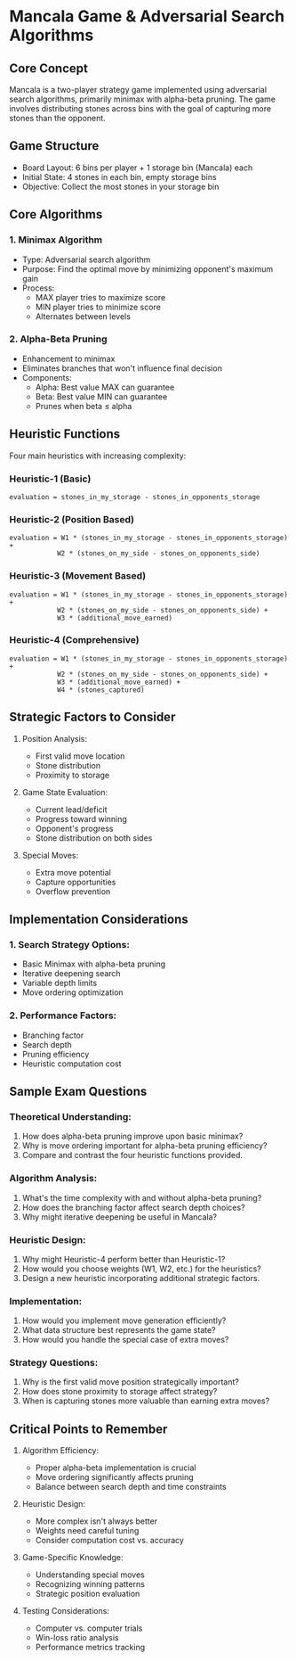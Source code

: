 # Mancala Game & Adversarial Search Algorithms

## Core Concept
Mancala is a two-player strategy game implemented using adversarial search algorithms, primarily minimax with alpha-beta pruning. The game involves distributing stones across bins with the goal of capturing more stones than the opponent.

## Game Structure
- Board Layout: 6 bins per player + 1 storage bin (Mancala) each
- Initial State: 4 stones in each bin, empty storage bins
- Objective: Collect the most stones in your storage bin

## Core Algorithms

### 1. Minimax Algorithm
- Type: Adversarial search algorithm
- Purpose: Find the optimal move by minimizing opponent's maximum gain
- Process:
  - MAX player tries to maximize score
  - MIN player tries to minimize score
  - Alternates between levels

### 2. Alpha-Beta Pruning
- Enhancement to minimax
- Eliminates branches that won't influence final decision
- Components:
  - Alpha: Best value MAX can guarantee
  - Beta: Best value MIN can guarantee
  - Prunes when beta ≤ alpha

## Heuristic Functions
Four main heuristics with increasing complexity:

### Heuristic-1 (Basic)
```
evaluation = stones_in_my_storage - stones_in_opponents_storage
```

### Heuristic-2 (Position Based)
```
evaluation = W1 * (stones_in_my_storage - stones_in_opponents_storage) + 
            W2 * (stones_on_my_side - stones_on_opponents_side)
```

### Heuristic-3 (Movement Based)
```
evaluation = W1 * (stones_in_my_storage - stones_in_opponents_storage) +
            W2 * (stones_on_my_side - stones_on_opponents_side) +
            W3 * (additional_move_earned)
```

### Heuristic-4 (Comprehensive)
```
evaluation = W1 * (stones_in_my_storage - stones_in_opponents_storage) +
            W2 * (stones_on_my_side - stones_on_opponents_side) +
            W3 * (additional_move_earned) +
            W4 * (stones_captured)
```

## Strategic Factors to Consider
1. Position Analysis:
   - First valid move location
   - Stone distribution
   - Proximity to storage

2. Game State Evaluation:
   - Current lead/deficit
   - Progress toward winning
   - Opponent's progress
   - Stone distribution on both sides

3. Special Moves:
   - Extra move potential
   - Capture opportunities
   - Overflow prevention

## Implementation Considerations

### 1. Search Strategy Options:
- Basic Minimax with alpha-beta pruning
- Iterative deepening search
- Variable depth limits
- Move ordering optimization

### 2. Performance Factors:
- Branching factor
- Search depth
- Pruning efficiency
- Heuristic computation cost

## Sample Exam Questions

### Theoretical Understanding:
1. How does alpha-beta pruning improve upon basic minimax?
2. Why is move ordering important for alpha-beta pruning efficiency?
3. Compare and contrast the four heuristic functions provided.

### Algorithm Analysis:
1. What's the time complexity with and without alpha-beta pruning?
2. How does the branching factor affect search depth choices?
3. Why might iterative deepening be useful in Mancala?

### Heuristic Design:
1. Why might Heuristic-4 perform better than Heuristic-1?
2. How would you choose weights (W1, W2, etc.) for the heuristics?
3. Design a new heuristic incorporating additional strategic factors.

### Implementation:
1. How would you implement move generation efficiently?
2. What data structure best represents the game state?
3. How would you handle the special case of extra moves?

### Strategy Questions:
1. Why is the first valid move position strategically important?
2. How does stone proximity to storage affect strategy?
3. When is capturing stones more valuable than earning extra moves?

## Critical Points to Remember

1. Algorithm Efficiency:
   - Proper alpha-beta implementation is crucial
   - Move ordering significantly affects pruning
   - Balance between search depth and time constraints

2. Heuristic Design:
   - More complex isn't always better
   - Weights need careful tuning
   - Consider computation cost vs. accuracy

3. Game-Specific Knowledge:
   - Understanding special moves
   - Recognizing winning patterns
   - Strategic position evaluation

4. Testing Considerations:
   - Computer vs. computer trials
   - Win-loss ratio analysis
   - Performance metrics tracking
